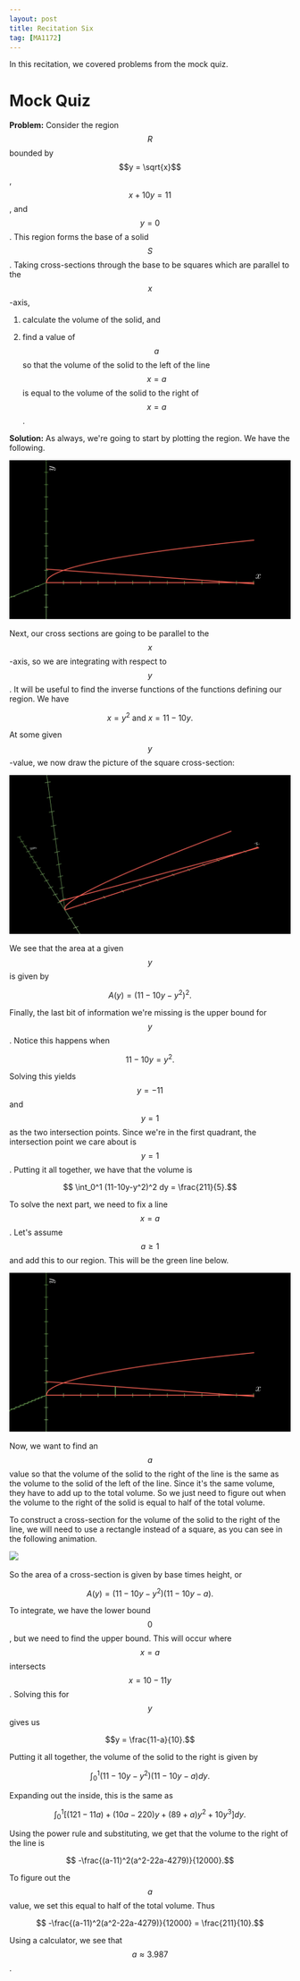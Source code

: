 ```yaml
---
layout: post
title: Recitation Six
tag: [MA1172]
---
```


In this recitation, we covered problems from the mock quiz.

# Mock Quiz


**Problem:** Consider the region $$R$$ bounded by $$y = \sqrt{x}$$, $$x + 10y = 11$$, and $$y=0$$. This region forms the base of a solid $$S$$. Taking cross-sections through the base to be squares which are parallel to the $$x$$-axis,

1) calculate the volume of the solid, and

2) find a value of $$a$$ so that the volume of the solid to the left of the line $$x=a$$ is equal to the volume of the solid to the right of $$x=a$$.

**Solution:** As always, we're going to start by plotting the region. We have the following.

![](/teaching_images/Rec_Six_1.png)

Next, our cross sections are going to be parallel to the $$x$$-axis, so we are integrating with respect to $$y$$. It will be useful to find the inverse functions of the functions defining our region. We have

$$ x = y^2 \text{ and } x = 11-10y.$$

At some given $$y$$-value, we now draw the picture of the square cross-section:

![](/teaching_images/Rec_Six_2.gif)

We see that the area at a given $$y$$ is given by

$$A(y) = (11 - 10y - y^2)^2.$$

Finally, the last bit of information we're missing is the upper bound for $$y$$. Notice this happens when

$$ 11 - 10y = y^2.$$

Solving this yields $$y = -11$$ and $$y = 1$$ as the two intersection points. Since we're in the first quadrant, the intersection point we care about is $$y=1$$. Putting it all together, we have that the volume is

$$ \int_0^1 (11-10y-y^2)^2 dy = \frac{211}{5}.$$

To solve the next part, we need to fix a line $$x=a$$. Let's assume $$a \geq 1$$ and add this to our region. This will be the green line below.

![](/teaching_images/Rec_Six_3.png)

Now, we want to find an $$a$$ value so that the volume of the solid to the right of the line is the same as the volume to the solid of the left of the line. Since it's the same volume, they have to add up to the total volume. So we just need to figure out when the volume to the right of the solid is equal to half of the total volume.

To construct a cross-section for the volume of the solid to the right of the line, we will need to use a rectangle instead of a square, as you can see in the following animation.

![](/teaching_images/Rec_Six_4.gif)

So the area of a cross-section is given by base times height, or

$$A(y) = (11-10y-y^2) (11-10y-a).$$

To integrate, we have the lower bound $$0$$, but we need to find the upper bound. This will occur where $$x=a$$ intersects $$x = 10 - 11y$$. Solving this for $$y$$ gives us

$$y = \frac{11-a}{10}.$$

Putting it all together, the volume of the solid to the right is given by

$$ \int_0^1 (11-10y-y^2) (11-10y-a)dy.$$

Expanding out the inside, this is the same as

$$ \int_0^1 [(121 - 11a) + (10a-220)y + (89+a)y^2 + 10y^3]dy.$$

Using the power rule and substituting, we get that the volume to the right of the line is

$$ -\frac{(a-11)^2(a^2-22a-4279)}{12000}.$$

To figure out the $$a$$ value, we set this equal to half of the total volume. Thus

$$ -\frac{(a-11)^2(a^2-22a-4279)}{12000} = \frac{211}{10}.$$

Using a calculator, we see that $$a \approx 3.987$$.
